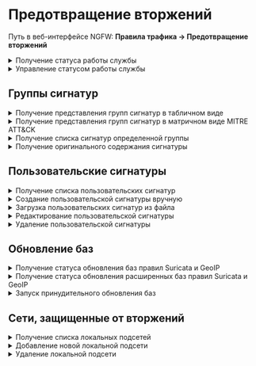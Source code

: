 # Предотвращение вторжений

Путь в веб-интерфейсе NGFW: **Правила трафика -> Предотвращение вторжений**

<details>
<summary>Получение статуса работы службы</summary>

```
GET /ips/status
```

**Ответ на успешный запрос:** 

```json5
[
    {
        "name": "string",
        "status": "active" | "activating" | "deactivating" | "failed" | "inactive" | "reloading",
        "msg": [ "string" ]
    }
]
```

* `name` - название демона;
* `status` - статус;
* `msg` - список сообщений, объясняющий текущее состояние.

</details>

<details>
<summary>Управление статусом работы службы</summary>

**Получение текущей настройки включенности модуля**

```
GET /ips/state
```

**Ответ на успешный запрос:**

```json5
{
    "enabled": "boolean"
}
```

* `enabled` - `true` если модуль включен, `false` - если выключен.

**Изменение настройки включенности модуля**

```
PUT /ips/state
```

**Json-тело запроса:**

```json5
{
    "enabled": "boolean"
}
```

**Ответ на успешный запрос:** 200 OK

</details>

## Группы сигнатур

<details>
<summary>Получение представления групп сигнатур в табличном виде</summary>

```
GET /ips/signature_groups/table
```

**Ответ на успешный запрос:** 

```json5
{
    "signature_groups": [
        {
            "classtype": "string",
            "classtype_name": "string",  
            "mitre_tactics": [
                {
                    "mitre_tactic_id": "string",
                    "mitre_tactic_name": "string"  
                },
                ...
            ],
            "count": "integer"
        },
        ...
    ]
}
```

* `classtype` - группа сигнатур;
* `classtype_name` - название группы сигнатур (отображается в интерфейсе Ideco NGFW);
* `mitre_tactics` - тактика согласно матрице MITRE ATT&CK, которой соответствует группа сигнатур:
    * `mitre_tactic_id` - идентификатор тактики;
    * `mitre_tactic_name` - название тактики.
* `count` - количество сигнатур в группе.

</details>

<details>
<summary>Получение представления групп сигнатур в матричном виде MITRE ATT&CK</summary>

```
GET /ips/signature_groups/mitre
```

**Ответ на успешный запрос:**

```json5
{
    "signature_groups": [
        {
            "mitre_tactic_id": "string",
            "mitre_tactic_name": "string",  
            "classtypes": [
                {
                    "classtype": "string-admin",
                    "classtype_name": "string",  
                    "count": "integer"
                },
                ...
            ]
        },
        ...
    ]
}
```

* `mitre_tactic_id` - идентификатор тактики согласно матрице MITRE ATT&CK;
* `mitre_tactic_name` - название тактики;
* `classtypes` - группы сигнатур, соответствующие тактике:
    * `classtype` - группа сигнатур;
    * `classtype_name` - название группы сигнатур (отображается в интерфейсе Ideco NGFW);
    * `count` - количество сигнатур в группе.

</details>

<details>
<summary>Получение списка сигнатур определенной группы</summary>

```
GET /ips/signatures?filter=[ { "items": [ {"column_name":"classtype","operator":"equals","value":[<classtype нужной группы сигнатур (может быть несколько значений через запятую)>]} ], "link_operator":"or" } ]
```

* `"column_name":"classtype","operator":"equals","value":[<classtype нужной группы сигнатур (может быть несколько значений через запятую)>]` - фильтр. Отбирает из таблицы групп сигнатур только те группы, у которых значение `classtype` соответствует указанным в `value`.

**Ответ на успешный запрос:**

```json5
{
    "signatures": [
        {
            "action": "string",
            "protocol": "string",
            "flow": "string",
            "classtype": "string-admin",
            "sid": "integer",
            "signature_severity": "string",
            "mitre_tactic_id": "string",
            "signature_source": "string",
            "msg": "string",
            "source": "string",
            "source_ports": "string",
            "destination": "string",
            "destination_ports": "string",
            "updated_at": "string"
        },
        ...
    ]
}
```

* `action` - действие для трафика, соответствующего сигнатуре:
  * `pass` - **Пропускать**;
  * `alert` - **Предупреждать**;
  * `drop` - **Блокировать**;
  * `rejectsrc` - **Отправлять RST узлу источника**;
  * `rejectdst` - **Отправлять RST узлу назначения**;
  * `rejectboth` - **Отправлять RST обоим**.
* `protocol` - протокол (`tcp`, `udp`, `icmp`, `ip`). Возможные значения представлены по [ссылке](https://docs.suricata.io/en/latest/rules/intro.html#protocol);
* `flow` - направление трафика (`client2server`, `server2client`, `-`);
* `classtype` - группа, к которой относится сигнатура;
* `sid` - идентификатор сигнатуры;
* `signature_severity` - уровень угрозы;
* `mitre_tactic_id` - тактика согласно матрице MITRE ATT&CK;
* `signature_source` - источник сигнатуры: 
    * `standard` - стандартные правила;
    * `advanced` - правила IPS от Лаборатории Касперского;
    * `custom` - пользовательские правила.
* `msg` - название сигнатуры;
* `source` - источник подключения;
* `source_ports` - порты источника;
* `destination` - назначение;
* `destination_ports` - порты назначения;
* `updated_at` - дата в формате `YYYY-MM-DD` или строка со значением `-`.

</details>

<details>
<summary>Получение оригинального содержания сигнатуры</summary>

```
GET /ips/signatures/<sid>
```

* `sid` - идентификатор сигнатуры.
  
**Ответ на успешный запрос:**

```json
{
    "signature": "string"
}
```

* `signature` - содержание сигнатуры.

</details>

## Пользовательские сигнатуры

<details>
<summary>Получение списка пользовательских сигнатур</summary>

```
GET /ips/custom
```

**Ответ на успешный запрос:**

```json5
{
    "signatures": [
        {
            "action": "string",
            "protocol": "string",
            "flow": "string",
            "classtype": "string-admin",
            "sid": "integer",
            "signature_severity": "string",
            "mitre_tactic_id": "string",
            "signature_source": "string",
            "msg": "string",
            "source": "string",
            "source_ports": "string",
            "destination": "string",
            "destination_ports": "string",
            "updated_at": "string"
        },
        ...
    ]
}
```

* `action` - действие для трафика, соответствующего сигнатуре:
  * `pass` - **Пропускать**;
  * `alert` - **Предупреждать**;
  * `drop` - **Блокировать**;
  * `rejectsrc` - **Отправлять RST узлу источника**;
  * `rejectdst` - **Отправлять RST узлу назначения**;
  * `rejectboth` - **Отправлять RST обоим**.
* `protocol` - протокол (`tcp`, `udp`, `icmp`, `ip`). Возможные значения представлены по [ссылке](https://docs.suricata.io/en/latest/rules/intro.html#protocol);
* `flow` - направление трафика (`client2server`, `server2client`, `-`);
* `classtype` - группа, к которой относится сигнатура;
* `sid` - идентификатор сигнатуры;
* `signature_severity` - уровень угрозы;
* `mitre_tactic_id` - тактика согласно матрице MITRE ATT&CK;
* `signature_source` - источник сигнатуры: 
    * `standard` - стандартные правила;
    * `advanced` - правила IPS от Лаборатории Касперского;
    * `custom` - пользовательские правила.
* `msg` - название сигнатуры;
* `source` - источник подключения;
* `source_ports` - порты источника;
* `destination` - назначение;
* `destination_ports` - порты назначения;
* `updated_at` - дата в формате `YYYY-MM-DD` или строка со значением `-`.

</details>

<details>
<summary>Создание пользовательской сигнатуры вручную</summary>

```
POST /ips/custom
```

**Json-тело запроса:**

```json5
{
    "comment": "string",
    "rule": "string"
}
```

* `comment` - описание, может быть пустым, максимальная длина - 255 символов;
* `rule` - строка с правилом, не более 8196 символов, переводы строк в ней запрещены.

**Ответ на успешный запрос:**

```json5
{
    "id": "string"
}
```

* `id` - идентификатор созданной сигнатуры.

</details>

<details>
<summary>Загрузка пользовательских сигнатур из файла</summary>

```
POST /ips/custom_rules_file
```

Файл загружается как тело запроса, он должен иметь текстовый формат text/plain, максимальный размер файла - 32 MB.

**Ответ на успешный запрос:**

```json5
{
    "count": "integer"
}
```

* `count` - количество загруженных правил.

</details>

<details>
<summary>Редактирование пользовательской сигнатуры</summary>

```
PATCH /ips/custom/<sid>
```

* `sid` - идентификатор сигнатуры

**Json-тело запроса (все или некоторые поля):**

```json5
{
    "comment": "string",
    "rule": "string"
}
```

* `comment` - описание, может быть пустым, максимальная длина - 255 символов;
* `rule` - строка с правилом, не более 8196 символов, переводы строк в ней запрещены.

**Ответ на успешный запрос:** 200 ОК

</details>

<details>
<summary>Удаление пользовательской сигнатуры</summary>

```
DELETE /ips/custom/<sid>
```

* `sid` - идентификатор сигнатуры

**Ответ на успешный запрос:** 200 ОК

</details>

## Обновление баз

<details>
<summary>Получение статуса обновления баз правил Suricata и GeoIP</summary>

```
GET /ips/update
```

**Ответ на успешный запрос:**

```json
{
    "status": "up_to_date" | "updating" | "failed_to_update|disabled",
    "msg": "i18n_string",
    "last_update": "float" | "null"
}
```

* `status` - текущий статус обновления баз:
  * `up_to_date` - базы успешно обновлены;
  * `updating` - скачиваются новые базы;
  * `failed_to_update` - последняя попытка обновления баз завершилась неудачно;
  * `disabled` - обновление баз выключено.
* `msg` - текстовое описание статуса обновления баз;
* `last_update` - время последнего успешного обновления баз.

</details>

<details>
<summary>Получение статуса обновления расширенных баз правил Suricata и GeoIP</summary>

```
GET /ips/update_advanced
```

**Ответ на успешный запрос:**

```json
{
    "status": "up_to_date" | "updating" | "failed_to_update|disabled",
    "msg": "i18n_string",
    "last_update": "float" | "null"
}
```

* `status` - текущий статус обновления баз:
  * `up_to_date` - базы успешно обновлены;
  * `updating` - скачиваются новые базы;
  * `failed_to_update` - последняя попытка обновления баз завершилась неудачно;
  * `disabled` - обновление баз выключено.
* `msg` - текстовое описание статуса обновления баз;
* `last_update` - время последнего успешного обновления баз.

</details>

<details>
<summary>Запуск принудительного обновления баз</summary>

```
POST /ips/update
```

**Ответ на успешный запрос:** 200 OK

</details>

## Сети, защищенные от вторжений

<details>
<summary>Получение списка локальных подсетей</summary>

```
GET /ips/nets
```

**Ответ на успешный запрос:**

```json
[
    {
    "id": "string",
    "address": "string"
  },
  ...
]
```

* `id` - идентификатор подсети;
* `address` - адрес подсети (например, `192.168.0.0/16`).

</details>

<details>
<summary>Добавление новой локальной подсети</summary>

```
POST /ips/nets
```

**Json-тело запроса:**

```json
{
    "address": "string"
  }
```

* `address` - адрес подсети (например, `192.168.0.0/16`).

</details>

<details>
<summary>Удаление локальной подсети</summary>

```
DELETE /ips/nets/<id локальной подсети>
```

**Ответ на успешный запрос:** 200 OK

</details>